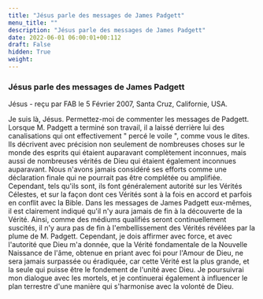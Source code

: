 ```yaml
---
title: "Jésus parle des messages de James Padgett"
menu_title: ""
description: "Jésus parle des messages de James Padgett"
date: 2022-06-01 06:00:01+00:112
draft: False
hidden: True
weight:
---
```

### Jésus parle des messages de James Padgett

Jésus - reçu par FAB le 5 Février 2007, Santa Cruz, Californie, USA.

Je suis là, Jésus.
Permettez-moi de commenter les messages de Padgett. Lorsque M. Padgett a terminé son travail, il a laissé derrière lui des canalisations qui ont effectivement " percé le voile ", comme vous le dites. Ils décrivent avec précision non seulement de nombreuses choses sur le monde des esprits qui étaient auparavant complètement inconnues, mais aussi de nombreuses vérités de Dieu qui étaient également inconnues auparavant.
Nous n'avons jamais considéré ses efforts comme une déclaration finale qui ne pourrait pas être complétée ou amplifiée. Cependant, tels qu'ils sont, ils font généralement autorité sur les Vérités Célestes, et sur la façon dont ces Vérités sont à la fois en accord et parfois en conflit avec la Bible.
Dans les messages de James Padgett eux-mêmes, il est clairement indiqué qu'il n'y aura jamais de fin à la découverte de la Vérité. Ainsi, comme des médiums qualifiés seront continuellement suscités, il n'y aura pas de fin à l'embellissement des Vérités révélées par la plume de M. Padgett.
Cependant, je dois affirmer avec force, et avec l'autorité que Dieu m'a donnée, que la Vérité fondamentale de la Nouvelle Naissance de l'âme, obtenue en priant avec foi pour l'Amour de Dieu, ne sera jamais surpassée ou éradiquée, car cette Vérité est la plus grande, et la seule qui puisse être le fondement de l'unité avec Dieu.
Je poursuivrai mon dialogue avec les mortels, et je continuerai également à influencer le plan terrestre d'une manière qui s'harmonise avec la volonté de Dieu.
